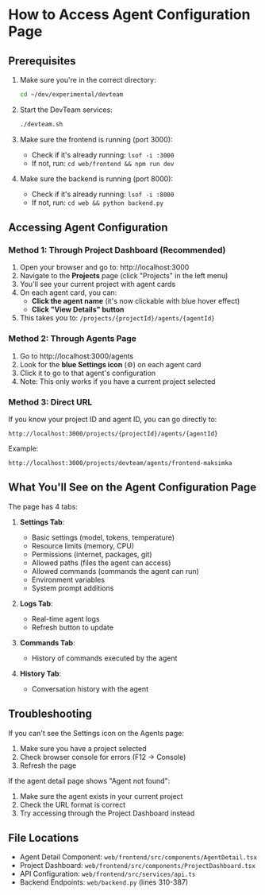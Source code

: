 # How to Access Agent Configuration Page

## Prerequisites

1. Make sure you're in the correct directory:
   ```bash
   cd ~/dev/experimental/devteam
   ```

2. Start the DevTeam services:
   ```bash
   ./devteam.sh
   ```

3. Make sure the frontend is running (port 3000):
   - Check if it's already running: `lsof -i :3000`
   - If not, run: `cd web/frontend && npm run dev`

4. Make sure the backend is running (port 8000):
   - Check if it's already running: `lsof -i :8000`
   - If not, run: `cd web && python backend.py`

## Accessing Agent Configuration

### Method 1: Through Project Dashboard (Recommended)

1. Open your browser and go to: http://localhost:3000
2. Navigate to the **Projects** page (click "Projects" in the left menu)
3. You'll see your current project with agent cards
4. On each agent card, you can:
   - **Click the agent name** (it's now clickable with blue hover effect)
   - **Click "View Details" button**
5. This takes you to: `/projects/{projectId}/agents/{agentId}`

### Method 2: Through Agents Page

1. Go to http://localhost:3000/agents
2. Look for the **blue Settings icon** (⚙️) on each agent card
3. Click it to go to that agent's configuration
4. Note: This only works if you have a current project selected

### Method 3: Direct URL

If you know your project ID and agent ID, you can go directly to:
```
http://localhost:3000/projects/{projectId}/agents/{agentId}
```

Example:
```
http://localhost:3000/projects/devteam/agents/frontend-maksimka
```

## What You'll See on the Agent Configuration Page

The page has 4 tabs:

1. **Settings Tab**:
   - Basic settings (model, tokens, temperature)
   - Resource limits (memory, CPU)
   - Permissions (internet, packages, git)
   - Allowed paths (files the agent can access)
   - Allowed commands (commands the agent can run)
   - Environment variables
   - System prompt additions

2. **Logs Tab**:
   - Real-time agent logs
   - Refresh button to update

3. **Commands Tab**:
   - History of commands executed by the agent

4. **History Tab**:
   - Conversation history with the agent

## Troubleshooting

If you can't see the Settings icon on the Agents page:
1. Make sure you have a project selected
2. Check browser console for errors (F12 → Console)
3. Refresh the page

If the agent detail page shows "Agent not found":
1. Make sure the agent exists in your current project
2. Check the URL format is correct
3. Try accessing through the Project Dashboard instead

## File Locations

- Agent Detail Component: `web/frontend/src/components/AgentDetail.tsx`
- Project Dashboard: `web/frontend/src/components/ProjectDashboard.tsx`
- API Configuration: `web/frontend/src/services/api.ts`
- Backend Endpoints: `web/backend.py` (lines 310-387)